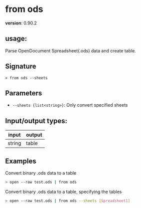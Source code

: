 # from ods

**version**: 0.90.2

## **usage**:

Parse OpenDocument Spreadsheet(.ods) data and create table.

## Signature

`> from ods --sheets`

## Parameters

- `--sheets {list<string>}`: Only convert specified sheets

## Input/output types:

| input  | output |
| ------ | ------ |
| string | table  |

## Examples

Convert binary .ods data to a table

```bash
> open --raw test.ods | from ods
```

Convert binary .ods data to a table, specifying the tables

```bash
> open --raw test.ods | from ods --sheets [Spreadsheet1]
```
